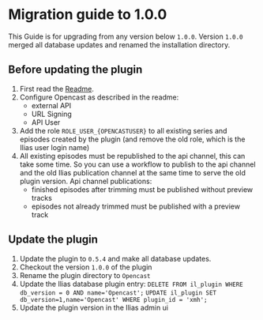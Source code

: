 # Migration guide to 1.0.0

This Guide is for upgrading from any version below `1.0.0`.
Version `1.0.0` merged all database updates and renamed the installation directory.

## Before updating the plugin
1. First read the [Readme](README.md).
2. Configure Opencast as described in the readme:
    - external API
    - URL Signing
    - API User
3. Add the role `ROLE_USER_{OPENCASTUSER}` to all existing series and episodes created by the plugin (and remove the old role, which is the Ilias user login name)
4. All existing episodes must be republished to the api channel, this can take some time.
   So you can use a workflow to publish to the api channel and the old Ilias publication channel at the same time to serve the old plugin version.
   Api channel publications:
    - finished episodes after trimming must be published without preview tracks
    - episodes not already trimmed must be published with a preview track

## Update the plugin
1. Update the plugin to `0.5.4` and make all database updates.
2. Checkout the version `1.0.0` of the plugin
3. Rename the plugin directory to `Opencast`
4. Update the Ilias database plugin entry:
   `DELETE FROM il_plugin WHERE db_version = 0 AND name='Opencast';`
   `UPDATE il_plugin SET db_version=1,name='Opencast' WHERE plugin_id = 'xmh';`
6. Update the plugin version in the Ilias admin ui

